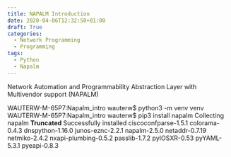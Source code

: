 ```yaml
---
title: NAPALM Introduction
date: 2020-04-06T12:32:50+01:00
draft: True
categories:
  - Network Programming
  - Programming
tags:
  - Python
  - Napalm
---
```


Network Automation and Programmability Abstraction Layer with Multivendor support (NAPALM)

WAUTERW-M-65P7:Napalm_intro wauterw$ python3 -m venv venv
WAUTERW-M-65P7:Napalm_intro wauterw$ pip3 install napalm
Collecting napalm
**Truncated**
Successfully installed ciscoconfparse-1.5.1 colorama-0.4.3 dnspython-1.16.0 junos-eznc-2.2.1 napalm-2.5.0 netaddr-0.7.19 netmiko-2.4.2 nxapi-plumbing-0.5.2 passlib-1.7.2 pyIOSXR-0.53 pyYAML-5.3.1 pyeapi-0.8.3
